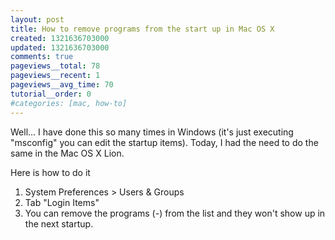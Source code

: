 ```yaml
---
layout: post
title: How to remove programs from the start up in Mac OS X
created: 1321636703000
updated: 1321636703000
comments: true
pageviews__total: 78
pageviews__recent: 1
pageviews__avg_time: 70
tutorial__order: 0
#categories: [mac, how-to]
---
```

<p>Well... I have done this so many times in Windows (it&#39;s just executing &quot;msconfig&quot; you can edit the startup items).&nbsp;Today, I had the need to do the same in the Mac OS X Lion.</p>
<!--More-->

<p>Here is how to do it</p>
<ol>
	<li>
		System Preferences &gt; Users &amp; Groups</li>
	<li>
		Tab &quot;Login Items&quot;</li>
	<li>
		You can remove the programs (-) from the list and they won&#39;t show up in the next startup.</li>
</ol>
<p>
<!-- <img alt="Login Items Mac" src="http://adrianmejiarosario.com/sites/default/files/loginItems.png" style="width: 669px; height: 501px; " /> -->
</p>
<p>&nbsp;</p>
